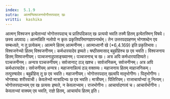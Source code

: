 ```yaml
---
index:  5.1.9
sutra:  आत्मन्विश्वजनभोगौत्तरपदात् खः
vritti:  kashika 
---
```


आत्मन् विश्वजन इत्येताभ्यां भोगोत्तरपदाच् च प्रातिपदिकात् खः प्रत्ययो भवति तस्मै हितम् इत्येतस्मिन् विषये। छस्य अपवादः। आत्मन्निति नलोपो न कृतः प्रकृतिपरिमाणज्ञापनार्थम्। तेन उत्तरपदग्रहणम् भोगशब्देन एव सम्बध्यते, न तु प्रत्येकम्। आत्मने हितम् आत्मनीनम्। आत्माध्वानौ खे (*6,4.169) इति प्रकृतिभावः। विश्वजनेभ्यो हितम् विश्वजनीनम्। कर्मधारयादेव इष्यते। षष्ठीसमासाद् बहुव्रीहेश्च छ एव भवति। विश्वजनाय हितम् विश्वजनीयम्। पञ्चजनादुपसङ्ख्यानम्। पञ्चजनाच् च खः। अत्र अपि कर्मधारयादिष्यते। पञ्चजनीनम्। अन्यत्र पञ्चजनीयम्। सर्वजानाट् ठञ् खश्च। सार्वजनिकम्, सर्वजनीनम्। अत्र अपि कर्मधारयादेव। सर्वजनीयम् अन्यत्र। महाजनान्नित्यं ठञ् वक्तव्यः। महाजनाय हितम् माहाजनिकम्। तत्पुरुषादेव। बहुव्रीहेस् तु छ एव भवति। महाजनीयम्। भोगोत्तरपदात् खल्वपि मातृभोगीणः। पितृभोगीणः। भोगशब्दः शरीरवाची। केवलेभ्यो मात्रादिभ्यः छ एव भवति। मात्रीयम्। पितिरियम्। राजाचार्याभ्यां तु नित्यम्। भोगोत्तरपदाभ्यम् एव खः प्रत्ययः इष्यते, न केवलाभ्याम्। राजभोगीनः। आचार्यादणत्वं च। आचार्यभोगीनः। केवलाभ्यां वाक्यम् एव भवति, राज्ञे हितम्, आचार्याय हितम् इति।

